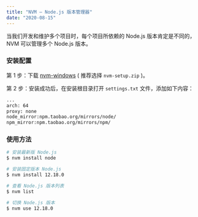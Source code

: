 ```yaml
---
title: "NVM – Node.js 版本管理器"
date: "2020-08-15"
---
```


当我们开发和维护多个项目时，每个项目所依赖的 Node.js 版本肯定是不同的，NVM 可以管理多个 Node.js 版本。

<!--more-->

### 安装配置

第 1 步：下载 [nvm-windows](https://github.com/coreybutler/nvm-windows/releases) ( 推荐选择 `nvm-setup.zip` )。

第 2 步：安装成功后，在安装根目录打开 `settings.txt` 文件，添加如下内容：

```bash
...
arch: 64
proxy: none
node_mirror:npm.taobao.org/mirrors/node/
npm_mirror:npm.taobao.org/mirrors/npm/
```

### 使用方法

```bash
# 安装最新版 Node.js
$ nvm install node

# 安装固定版本 Node.js
$ nvm install 12.18.0

# 查看 Node.js 版本列表
$ nvm list

# 切换 Node.js 版本
$ nvm use 12.18.0
```